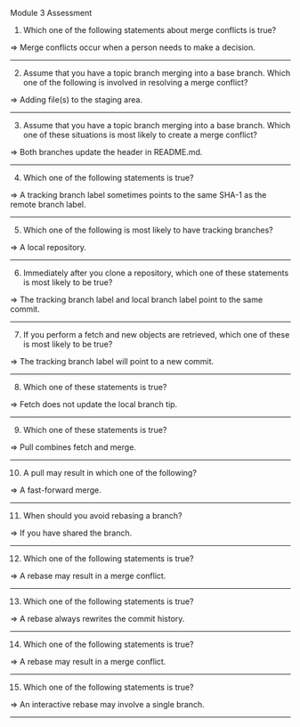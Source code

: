 Module 3 Assessment

1. Which one of the following statements about merge conflicts is true?

  => Merge conflicts occur when a person needs to make a decision.

---

2. Assume that you have a topic branch merging into a base branch. Which one of the following is involved in resolving a merge conflict?

  => Adding file(s) to the staging area.

---

3. Assume that you have a topic branch merging into a base branch. Which one of these situations is most likely to create a merge conflict?

  => Both branches update the header in README.md.

---

4. Which one of the following statements is true?

  => A tracking branch label sometimes points to the same SHA-1 as the remote branch label.

---

5. Which one of the following is most likely to have tracking branches?

  => A local repository.

---

6. Immediately after you clone a repository, which one of these statements is most likely to be true?

  => The tracking branch label and local branch label point to the same commit.

---

7. If you perform a fetch and new objects are retrieved, which one of these is most likely to be true?

  => The tracking branch label will point to a new commit.

---

8. Which one of these statements is true?

  => Fetch does not update the local branch tip.

---

9. Which one of these statements is true?

  => Pull combines fetch and merge.

---

10. A pull may result in which one of the following?

  => A fast-forward merge.

---

11. When should you avoid rebasing a branch?

  => If you have shared the branch.

---

12. Which one of the following statements is true?

  => A rebase may result in a merge conflict.

---

13. Which one of the following statements is true?

  => A rebase always rewrites the commit history.

---

14. Which one of the following statements is true?

  => A rebase may result in a merge conflict.

---

15. Which one of the following statements is true?

  => An interactive rebase may involve a single branch.

---

